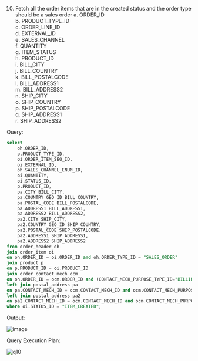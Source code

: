 10. Fetch all the order items that are in the created status and the order type should be a sales order
a. ORDER_ID<br>
b. PRODUCT_TYPE_ID<br>
c. ORDER_LINE_ID<br>
d. EXTERNAL_ID<br>
e. SALES_CHANNEL<br>
f. QUANTITY<br>
g. ITEM_STATUS<br> 
h. PRODUCT_ID<br>
i. BILL_CITY<br>
j. BILL_COUNTRY<br>
k. BILL_POSTALCODE<br>
l. BILL_ADDRESS1<br>
m. BILL_ADDRESS2<br>
n. SHIP_CITY<br>
o. SHIP_COUNTRY<br>
p. SHIP_POSTALCODE<br>
q. SHIP_ADDRESS1<br>
r. SHIP_ADDRESS2<br>

Query:
```sql
select 
	oh.ORDER_ID,
	p.PRODUCT_TYPE_ID,
	oi.ORDER_ITEM_SEQ_ID,
	oi.EXTERNAL_ID,
	oh.SALES_CHANNEL_ENUM_ID,
	oi.QUANTITY,
	oi.STATUS_ID,
	p.PRODUCT_ID,
	pa.CITY BILL_CITY,
	pa.COUNTRY_GEO_ID BILL_COUNTRY,
	pa.POSTAL_CODE BILL_POSTALCODE,
	pa.ADDRESS1 BILL_ADDRESS1,
	pa.ADDRESS2 BILL_ADDRESS2,
	pa2.CITY SHIP_CITY,
	pa2.COUNTRY_GEO_ID SHIP_COUNTRY,
	pa2.POSTAL_CODE SHIP_POSTALCODE,
	pa2.ADDRESS1 SHIP_ADDRESS1,
	pa2.ADDRESS2 SHIP_ADDRESS2
from order_header oh
join order_item oi 
on oh.ORDER_ID = oi.ORDER_ID and oh.ORDER_TYPE_ID = "SALES_ORDER"
join product p 
on p.PRODUCT_ID = oi.PRODUCT_ID 
join order_contact_mech ocm 
on oh.ORDER_ID = ocm.ORDER_ID and (CONTACT_MECH_PURPOSE_TYPE_ID="BILLING_LOCATION" or ocm.CONTACT_MECH_PURPOSE_TYPE_ID="SHIPPING_LOCATION")
left join postal_address pa 
on pa.CONTACT_MECH_ID = ocm.CONTACT_MECH_ID and ocm.CONTACT_MECH_PURPOSE_TYPE_ID = "BILLING_LOCATION"
left join postal_address pa2 
on pa2.CONTACT_MECH_ID = ocm.CONTACT_MECH_ID and ocm.CONTACT_MECH_PURPOSE_TYPE_ID = "SHIPPING_LOCATION"
where oi.STATUS_ID = "ITEM_CREATED";
```

Output:

![image](https://github.com/Sandesh3003/TrainingAssignment/assets/77960808/99d0f48e-e92a-4469-b995-f7b93d2891c7)

Query Execution Plan:

![q10](https://github.com/Sandesh3003/TrainingAssignment/assets/77960808/92b88e62-6910-4333-a436-60c374653121)
